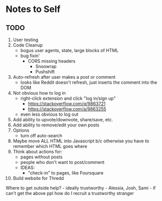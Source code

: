 # Notes to Self
## TODO
1. User testing
1. Code Cleanup
    - bogus user agents, state, large blocks of HTML
    - bug fixin'
        - CORS missing headers
            - Snoowrap
            - Pushshift
1. Auto-refresh after user makes a post or comment
    - looks like Reddit doesn't refresh, just inserts the comment into the DOM
1. Not obvious how to log in
    - right-click extension and click "log in/sign up"
        - https://stackoverflow.com/q/9863721
        - https://stackoverflow.com/a/9863255
    - even less obvious to log out
1. Add ability to upvote/downvote, share/save, etc.
1. Add ability to remove/edit your own posts
1. Options
    - turn off auto-search
1. Maybe move ALL HTML into Javascript b/c otherwise you have to remember which HTML goes where
1. Think about actions for:
    - pages without posts
    - people who don't want to post/comment
    - IDEAS:
        - "check-in" to pages, like Foursquare
1. Build website for Thredd

Where to get outside help?
    - ideally trustworthy
        - Alessia, Josh, Sami
    - if can't get the above ppl how do I recruit a trustworthy stranger